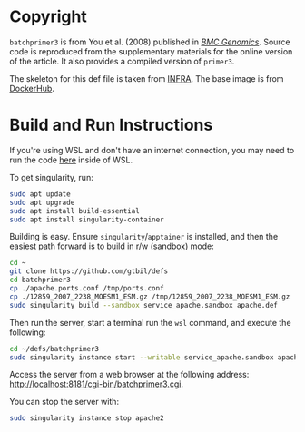 # Copyright
`batchprimer3` is from You et al. (2008) published in [_BMC Genomics_](https://bmcbioinformatics.biomedcentral.com/articles/10.1186/1471-2105-9-253). Source code is reproduced from the supplementary materials for the online version of the article.
It also provides a compiled version of `primer3`.

The skeleton for this def file is taken from [INFRA](https://forgemia.inra.fr/singularity/microservices/apache2). The base image is from [DockerHub](https://hub.docker.com/r/ubuntu/apache2).

# Build and Run Instructions
If you're using WSL and don't have an internet connection, you may need to run the code [here](https://askubuntu.com/a/1398053) inside of WSL.

To get singularity, run:

```bash
sudo apt update
sudo apt upgrade
sudo apt install build-essential
sudo apt install singularity-container
```

Building is easy. Ensure `singularity`/`apptainer` is installed, and then the easiest path forward is to build in r/w (sandbox) mode:

```bash
cd ~
git clone https://github.com/gtbil/defs
cd batchprimer3
cp ./apache.ports.conf /tmp/ports.conf
cp ./12859_2007_2238_MOESM1_ESM.gz /tmp/12859_2007_2238_MOESM1_ESM.gz
sudo singularity build --sandbox service_apache.sandbox apache.def
```

Then run the server, start a terminal run the `wsl` command, and execute the following:

```bash
cd ~/defs/batchprimer3
sudo singularity instance start --writable service_apache.sandbox apache2
```

Access the server from a web browser at the following address: [http://localhost:8181/cgi-bin/batchprimer3.cgi](http://localhost:8181/cgi-bin/batchprimer3.cgi).

You can stop the server with:

```bash
sudo singularity instance stop apache2
```

